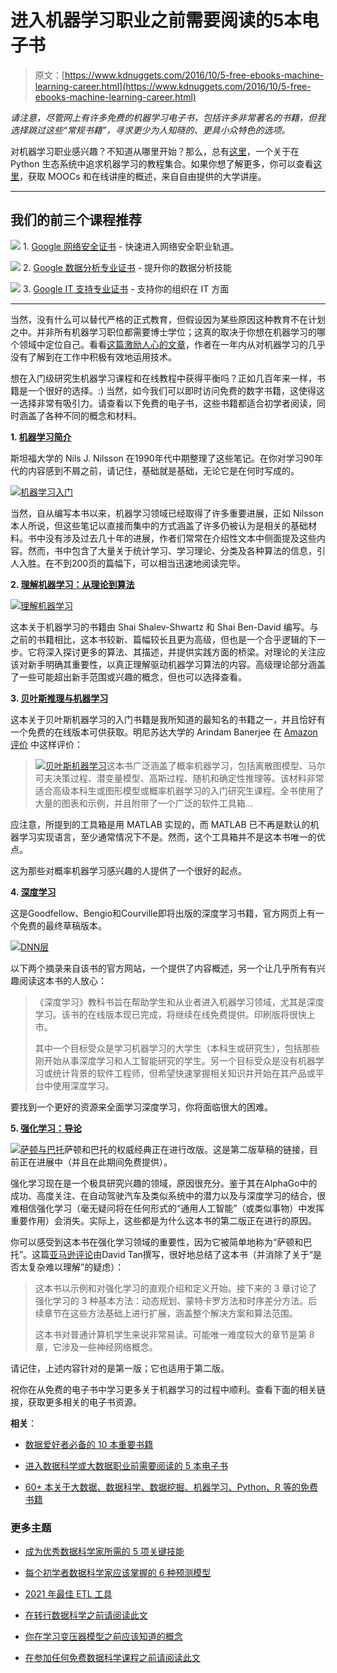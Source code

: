 # 进入机器学习职业之前需要阅读的5本电子书

> 原文：[https://www.kdnuggets.com/2016/10/5-free-ebooks-machine-learning-career.html](https://www.kdnuggets.com/2016/10/5-free-ebooks-machine-learning-career.html)

*请注意，尽管网上有许多免费的机器学习电子书，包括许多非常著名的书籍，但我选择跳过这些“常规书籍”，寻求更少为人知晓的、更具小众特色的选项。*

对机器学习职业感兴趣？不知道从哪里开始？那么，总有[这里](/2015/11/seven-steps-machine-learning-python.html)，一个关于在 Python 生态系统中追求机器学习的教程集合。如果你想了解更多，你可以查看[这里](/2016/07/top-machine-learning-moocs-online-lectures.html)，获取 MOOCs 和在线讲座的概述，来自自由提供的大学讲座。

* * *

## 我们的前三个课程推荐

![](../Images/0244c01ba9267c002ef39d4907e0b8fb.png) 1\. [Google 网络安全证书](https://www.kdnuggets.com/google-cybersecurity) - 快速进入网络安全职业轨道。

![](../Images/e225c49c3c91745821c8c0368bf04711.png) 2\. [Google 数据分析专业证书](https://www.kdnuggets.com/google-data-analytics) - 提升你的数据分析技能

![](../Images/0244c01ba9267c002ef39d4907e0b8fb.png) 3\. [Google IT 支持专业证书](https://www.kdnuggets.com/google-itsupport) - 支持你的组织在 IT 方面

* * *

当然，没有什么可以替代严格的正式教育，但假设因为某些原因这种教育不在计划之中。并非所有机器学习职位都需要博士学位；这真的取决于你想在机器学习的哪个领域中定位自己。看看[这篇激励人心的文章](/2016/09/machine-learning-year-total-noob-effective-practitioner.html)，作者在一年内从对机器学习的几乎没有了解到在工作中积极有效地运用技术。

想在入门级研究生机器学习课程和在线教程中获得平衡吗？正如几百年来一样，书籍是一个很好的选择。:) 当然，如今我们可以即时访问免费的数字书籍，这使得这一选择非常有吸引力。请查看以下免费的电子书，这些书籍都适合初学者阅读，同时涵盖了各种不同的概念和材料。

**1\. [机器学习简介](http://ai.stanford.edu/~nilsson/mlbook.html)**

斯坦福大学的 Nils J. Nilsson 在1990年代中期整理了这些笔记。在你对学习90年代的内容感到不屑之前，请记住，基础就是基础，无论它是在何时写成的。

[![机器学习入门](../Images/17a4dce1287afcf852fa6f72669491a0.png)](http://ai.stanford.edu/~nilsson/mlbook.html)

当然，自从编写本书以来，机器学习领域已经取得了许多重要进展，正如 Nilsson 本人所说，但这些笔记以直接而集中的方式涵盖了许多仍被认为是相关的基础材料。书中没有涉及过去几十年的进展，作者们常常在介绍性文本中侧面提及这些内容。然而，书中包含了大量关于统计学习、学习理论、分类及各种算法的信息，引人入胜。在不到200页的篇幅下，可以相当迅速地阅读完毕。

**2\. [理解机器学习：从理论到算法](http://www.cs.huji.ac.il/~shais/UnderstandingMachineLearning/copy.html)**

[![理解机器学习](../Images/26fe3a1ac7e253e258c67ab16cad9ed0.png)](http://www.cs.huji.ac.il/~shais/UnderstandingMachineLearning/copy.html)

这本关于机器学习的书籍由 Shai Shalev-Shwartz 和 Shai Ben-David 编写。与之前的书籍相比，这本书较新、篇幅较长且更为高级，但也是一个合乎逻辑的下一步。它将深入探讨更多的算法、其描述，并提供实践方面的桥梁。对理论的关注应该对新手明确其重要性，以真正理解驱动机器学习算法的内容。高级理论部分涵盖了一些可能超出新手范围或兴趣的概念，但也可以选择查看。

**3\. [贝叶斯推理与机器学习](http://web4.cs.ucl.ac.uk/staff/D.Barber/pmwiki/pmwiki.php?n=Brml.Online)**

这本关于贝叶斯机器学习的入门书籍是我所知道的最知名的书籍之一，并且恰好有一个免费的在线版本可供获取。明尼苏达大学的 Arindam Banerjee 在 [Amazon 评价](https://www.amazon.com/Bayesian-Reasoning-Machine-Learning-Barber/dp/0521518148) 中这样评价：

> [![贝叶斯机器学习](../Images/445378dc11656cadd9cae6accb5870f7.png)](http://web4.cs.ucl.ac.uk/staff/D.Barber/pmwiki/pmwiki.php?n=Brml.Online)这本书广泛涵盖了概率机器学习，包括离散图模型、马尔可夫决策过程、潜变量模型、高斯过程、随机和确定性推理等。该材料非常适合高级本科生或图形模型或概率机器学习的入门研究生课程。全书使用了大量的图表和示例，并且附带了一个广泛的软件工具箱...

应注意，所提到的工具箱是用 MATLAB 实现的，而 MATLAB 已不再是默认的机器学习实现语言，至少通常情况下不是。然而，这个工具箱并不是这本书唯一的优点。

这为那些对概率机器学习感兴趣的人提供了一个很好的起点。

**4\. [深度学习](http://www.deeplearningbook.org/)**

这是Goodfellow、Bengio和Courville即将出版的深度学习书籍，官方网页上有一个免费的最终草稿版本。

[![DNN层](../Images/d0cd327fb84f9e877d17df2c58566afe.png)](http://www.deeplearningbook.org/)

以下两个摘录来自该书的官方网站，一个提供了内容概述，另一个让几乎所有有兴趣阅读这本书的人放心：

> 《深度学习》教科书旨在帮助学生和从业者进入机器学习领域，尤其是深度学习。该书的在线版本现已完成，将继续在线免费提供。印刷版将很快上市。
> 
> 其中一个目标受众是学习机器学习的大学生（本科生或研究生），包括那些刚开始从事深度学习和人工智能研究的学生。另一个目标受众是没有机器学习或统计背景的软件工程师，但希望快速掌握相关知识并开始在其产品或平台中使用深度学习。

要找到一个更好的资源来全面学习深度学习，你将面临很大的困难。

**5\. [强化学习：导论](https://webdocs.cs.ualberta.ca/~sutton/book/bookdraft2016sep.pdf)**

[![萨顿与巴托](../Images/9118ad5d84ca18f45cff87dfac0bf0f6.png)](https://webdocs.cs.ualberta.ca/~sutton/book/bookdraft2016sep.pdf)萨顿和巴托的权威经典正在进行改版。这是第二版草稿的链接，目前正在进展中（并且在此期间免费提供）。

强化学习现在是一个极具研究兴趣的领域，原因很充分。鉴于其在AlphaGo中的成功、高度关注、在自动驾驶汽车及类似系统中的潜力以及与深度学习的结合，很难相信强化学习（毫无疑问将在任何形式的“通用人工智能”（或类似事物）中发挥重要作用）会消失。实际上，这些都是为什么这本书的第二版正在进行的原因。

你可以感受到这本书在强化学习领域的重要性，因为它被简单地称为“萨顿和巴托”。这篇[亚马逊评论](https://www.amazon.com/Reinforcement-Learning-Introduction-Adaptive-Computation/dp/0262193981)由David Tan撰写，很好地总结了这本书（并消除了关于“是否太复杂难以理解”的疑虑）：

> 这本书以示例和对强化学习的直观介绍和定义开始。接下来的 3 章讨论了强化学习的 3 种基本方法：动态规划、蒙特卡罗方法和时序差分方法。后续章节在这些方法基础上进行扩展，涵盖整个解决方案和算法范围。
> 
> 这本书对普通计算机学生来说非常易读。可能唯一难度较大的章节是第 8 章，它涉及一些神经网络概念。

请记住，上述内容针对的是第一版；它也适用于第二版。

祝你在从免费的电子书中学习更多关于机器学习的过程中顺利。查看下面的相关链接，获取更多相关的电子书资源。

**相关**：

+   [数据爱好者必备的 10 本重要书籍](/2016/04/top-10-essential-books-data-enthusiast.html)

+   [进入数据科学或大数据职业前需要阅读的 5 本电子书](/2016/08/simplilearn-5-free-ebooks-data-science-big-data.html)

+   [60+ 本关于大数据、数据科学、数据挖掘、机器学习、Python、R 等的免费书籍](/2015/09/free-data-science-books.html)

### 更多主题

+   [成为优秀数据科学家所需的 5 项关键技能](https://www.kdnuggets.com/2021/12/5-key-skills-needed-become-great-data-scientist.html)

+   [每个初学者数据科学家应该掌握的 6 种预测模型](https://www.kdnuggets.com/2021/12/6-predictive-models-every-beginner-data-scientist-master.html)

+   [2021 年最佳 ETL 工具](https://www.kdnuggets.com/2021/12/mozart-best-etl-tools-2021.html)

+   [在转行数据科学之前请阅读此文](https://www.kdnuggets.com/read-this-before-making-a-career-switch-to-data-science)

+   [你在学习变压器模型之前应该知道的概念](https://www.kdnuggets.com/2023/01/concepts-know-getting-transformer.html)

+   [在参加任何免费数据科学课程之前请阅读此文](https://www.kdnuggets.com/read-this-before-you-take-any-free-data-science-course)
